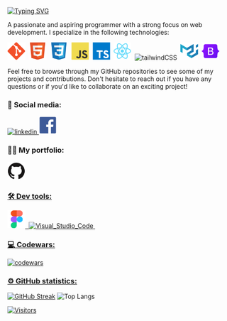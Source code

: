 [![Typing SVG](https://readme-typing-svg.demolab.com?font=Fira+Code&pause=1000&random=false&width=435&lines=Hey+there!+%F0%9F%91%8B+I'm+Volodymyr)](https://git.io/typing-svg)
<p>A passionate and aspiring programmer with a strong focus on web development. I specialize in the following technologies: </p>

<div>
   <img src="https://github.com/devicons/devicon/blob/master/icons/git/git-original.svg" title="git" alt="git" width="40" height="40"/>&nbsp
  <img src="https://github.com/devicons/devicon/blob/master/icons/html5/html5-original.svg" title="html5" alt="html5" width="40" height="40"/>&nbsp
  <img src="https://github.com/devicons/devicon/blob/master/icons/css3/css3-original.svg" title="css" alt="css" width="40" height="40"/>&nbsp
  <img src="https://github.com/devicons/devicon/blob/master/icons/javascript/javascript-original.svg" title="javascript" alt="javascript" width="40" height="40"/>&nbsp
   <img src="https://github.com/devicons/devicon/blob/master/icons/typescript/typescript-original.svg" title="typescript" alt="typescript" width="40" height="40"/>&nbsp
  <img src="https://github.com/devicons/devicon/blob/master/icons/react/react-original.svg" title="reactjs" alt="reactjs" width="40" height="40"/>&nbsp
<!--   <img src="https://github.com/devicons/devicon/blob/master/icons/threejs/threejs-original-wordmark.svg" title="threejs" alt="threejs" width="40" height="40"/>&nbsp -->
<!--   <img src="https://github.com/devicons/devicon/blob/master/icons/nextjs/nextjs-original-wordmark.svg" title="nextjs" alt="nextjs" width="40" height="40"/>&nbsp -->
<!--   <img src="https://github.com/devicons/devicon/blob/master/icons/sass/sass-original.svg" title="sass/scss" alt="sass/scss" width="40" height="40"/>&nbsp; -->
<!--   <img src="https://github.com/devicons/devicon/blob/master/icons/webpack/webpack-original.svg" title="webpack" alt="webpack" width="40" height="40"/>&nbsp; -->
<!--    <img src="https://github.com/devicons/devicon/blob/master/icons/gulp/gulp-plain.svg" title="gulp" alt="gulp" width="40" height="40"/>&nbsp; -->
<!--   <img src="https://github.com/devicons/devicon/blob/master/icons/redux/redux-original.svg" title="redux" alt="redux" width="40" height="40"/>&nbsp; -->
   <img src="https://upload.wikimedia.org/wikipedia/commons/thumb/d/d5/Tailwind_CSS_Logo.svg/600px-Tailwind_CSS_Logo.svg.png?20211001194333" title="tailwindCSS" alt="tailwindCSS" width="40" height="40"/>&nbsp;
   <img src="https://github.com/devicons/devicon/blob/master/icons/materialui/materialui-original.svg" title="materialui" alt="materialui" width="40" height="40"/>&nbsp;
   <img src="https://github.com/devicons/devicon/blob/master/icons/bootstrap/bootstrap-original.svg" title="bootstrap" alt="bootstrap" width="40" height="40"/>&nbsp;
</div>

Feel free to browse through my GitHub repositories to see some of my projects and contributions. Don't hesitate to reach out if you have any questions or if you'd like to collaborate on an exciting project!

### 🤝 Social media:
  <div id="badges">
    <a href="https://www.linkedin.com/in/volodymyr-kolisnichenko-885672277/" target="_blank">
      <img src="https://cdn-icons-png.flaticon.com/512/2504/2504799.png" width="40" height="40" alt="linkedin" />
    </a>
    <a href="https://www.facebook.com/profile.php?id=100011644665786" target="_blank">
      <img src="https://github.com/devicons/devicon/blob/master/icons/facebook/facebook-original.svg" width="40" height="40" alt="facebook" />
    </a>           

### 👨‍💻 My portfolio:
   <div>
      <a href="https://vk-workshop.github.io/portfolio" target="_blank">
      <img src="https://github.com/devicons/devicon/blob/master/icons/github/github-original.svg" width="40" height="40" alt="github" />
   </div>


### 🛠 Dev tools:
<div>
  <img src="https://github.com/devicons/devicon/blob/master/icons/figma/figma-original.svg" title="figma" alt="figma" width="40" height="40"/>&nbsp;
   <img src="https://upload.wikimedia.org/wikipedia/commons/thumb/9/9a/Visual_Studio_Code_1.35_icon.svg/2048px-Visual_Studio_Code_1.35_icon.svg.png" title="Visual_Studio_Code" alt="Visual_Studio_Code" width="40" height="40"/>&nbsp;
</div>


### 💻 Codewars:
![codewars](https://www.codewars.com/users/futureBoBka/badges/large)


### ⚙️ GitHub statistics:
<!--  <img height="195px" align="left" alt="webDev's Github Languages" src="https://github-readme-stats-sigma-five.vercel.app/api/top-langs/?username=vk-workshop&layout=compact&theme=vision-friendly-dark" />  -->
<div>
   
[![GitHub Streak](https://streak-stats.demolab.com?user=vk-workshop&theme=tokyonight&card_width=320)](https://git.io/streak-stats)
![Top Langs](https://github-readme-stats.vercel.app/api/top-langs/?username=vk-workshop&theme=tokyonight)
</div>


[![Visitors](https://api.visitorbadge.io/api/combined?path=https%3A%2F%2Fgithub.com%2Fvk-workshop%2Fvk-workshop&label=VISITORS&labelColor=%23697689&countColor=%23f47373&labelStyle=upper)](https://visitorbadge.io/status?path=https%3A%2F%2Fgithub.com%2Fvk-workshop%2Fvk-workshop)

<!--   [![vk-workshop's GitHub stats](https://github-readme-stats.vercel.app/api?username=vk-workshop)](https://github.com/vk-workshop/github-readme-stats)  -->

